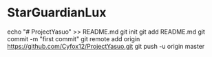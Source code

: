 # StarGuardianLux
echo "# ProjectYasuo" >> README.md
git init
git add README.md
git commit -m "first commit"
git remote add origin https://github.com/Cyfox12/ProjectYasuo.git
git push -u origin master
